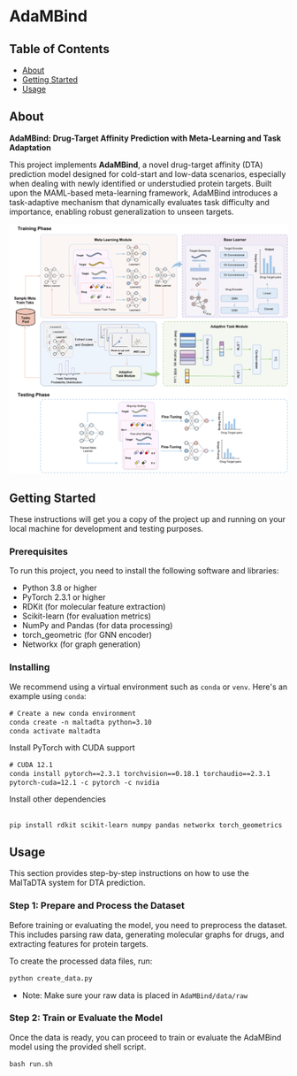 # AdaMBind

## Table of Contents

- [About](#about)
- [Getting Started](#getting_started)
- [Usage](#usage)

## About <a name="about"></a>

**AdaMBind: Drug-Target Affinity Prediction with Meta-Learning and Task Adaptation**

This project implements **AdaMBind**, a novel drug-target affinity (DTA) prediction model designed for cold-start and low-data scenarios, especially when dealing with newly identified or understudied protein targets. Built upon the MAML-based meta-learning framework, AdaMBind introduces a task-adaptive mechanism that dynamically evaluates task difficulty and importance, enabling robust generalization to unseen targets.

![Main Framework of AdaMBind](/figs/main.png)

## Getting Started <a name = "getting_started"></a>

These instructions will get you a copy of the project up and running on your local machine for development and testing purposes. 

### Prerequisites

To run this project, you need to install the following software and libraries:

- Python 3.8 or higher  
- PyTorch 2.3.1 or higher  
- RDKit (for molecular feature extraction)  
- Scikit-learn (for evaluation metrics)  
- NumPy and Pandas (for data processing)   
- torch_geometric (for GNN encoder)
- Networkx (for graph generation)

### Installing

We recommend using a virtual environment such as `conda` or `venv`. Here's an example using `conda`:


```
# Create a new conda environment
conda create -n maltadta python=3.10
conda activate maltadta
```


Install PyTorch with CUDA support
```
# CUDA 12.1
conda install pytorch==2.3.1 torchvision==0.18.1 torchaudio==2.3.1 pytorch-cuda=12.1 -c pytorch -c nvidia
```
Install other dependencies
```

pip install rdkit scikit-learn numpy pandas networkx torch_geometrics
```

## Usage <a name = "usage"></a>


This section provides step-by-step instructions on how to use the MalTaDTA system for DTA prediction.

### Step 1: Prepare and Process the Dataset

Before training or evaluating the model, you need to preprocess the dataset. This includes parsing raw data, generating molecular graphs for drugs, and extracting features for protein targets.

To create the processed data files, run:

```bash
python create_data.py
```
- Note: Make sure your raw data is placed in `AdaMBind/data/raw`

### Step 2: Train or Evaluate the Model

Once the data is ready, you can proceed to train or evaluate the AdaMBind model using the provided shell script.

``` 
bash run.sh
```